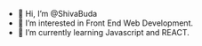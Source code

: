 - 👋 Hi, I’m @ShivaBuda
- 👀 I’m interested in Front End Web Development.
- 🌱 I’m currently learning Javascript and REACT.
